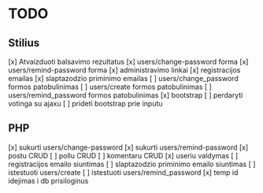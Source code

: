 # TODO
## Stilius 
[x] Atvaizduoti balsavimo rezultatus
[x] users/change-password forma
[x] users/remind-password forma
[x] administravimo linkai
[x] registracijos emailas
[x] slaptazodzio priminimo emailas
[ ] users/change_password formos patobulinimas
[ ] users/create formos patobulinimas
[ ] users/remind_password formos patobulinimas
[x] bootstrap
[ ] perdaryti votinga su ajaxu
[ ] prideti bootstrap prie inputu

## PHP
[x] sukurti users/change-password
[x] sukurti users/remind-password
[x] postu CRUD
[ ] pollu CRUD
[ ] komentaru CRUD
[x] useriu valdymas
[ ] registracijos emailo siuntimas
[ ] slaptazodzio priminimo emailo siuntimas
[ ] istestuoti users/create
[ ] istestuoti users/remind_password
[x] temp id idejimas i db prisiloginus